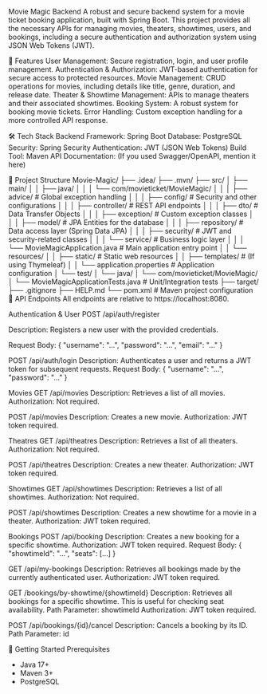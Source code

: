 
Movie Magic Backend
A robust and secure backend system for a movie ticket booking application, built with Spring Boot. This project provides all the necessary APIs for managing movies, theaters, showtimes, users, and bookings, including a secure authentication and authorization system using JSON Web Tokens (JWT).

🚀 Features
User Management: Secure registration, login, and user profile management.
Authentication & Authorization: JWT-based authentication for secure access to protected resources.
Movie Management: CRUD operations for movies, including details like title, genre, duration, and release date.
Theater & Showtime Management: APIs to manage theaters and their associated showtimes.
Booking System: A robust system for booking movie tickets.
Error Handling: Custom exception handling for a more controlled API response.

🛠️ Tech Stack
Backend Framework: Spring Boot
Database: PostgreSQL
Security: Spring Security
Authentication: JWT (JSON Web Tokens)
Build Tool: Maven
API Documentation: (If you used Swagger/OpenAPI, mention it here)

📁 Project Structure
Movie-Magic/
├── .idea/
├── .mvn/
├── src/
│ ├── main/
│ │ ├── java/
│ │ │ └── com/movieticket/MovieMagic/
│ │ │ ├── advice/ # Global exception handling
│ │ │ ├── config/ # Security and other configurations
│ │ │ ├── controller/ # REST API endpoints
│ │ │ ├── dto/ # Data Transfer Objects
│ │ │ ├── exception/ # Custom exception classes
│ │ │ ├── model/ # JPA Entities for the database
│ │ │ ├── repository/ # Data access layer (Spring Data JPA)
│ │ │ ├── security/ # JWT and security-related classes
│ │ │ └── service/ # Business logic layer
│ │ │ └── MovieMagicApplication.java # Main application entry point
│ │ └── resources/
│ │ ├── static/ # Static web resources
│ │ ├── templates/ # (If using Thymeleaf)
│ │ └── application.properties # Application configuration
│ └── test/
│ └── java/
│ └── com/movieticket/MovieMagic/
│ └── MovieMagicApplicationTests.java # Unit/Integration tests
├── target/
├── .gitignore
├── HELP.md
└── pom.xml # Maven project configuration
🔌 API Endpoints
All endpoints are relative to https://localhost:8080.

Authentication & User
POST /api/auth/register

Description: Registers a new user with the provided credentials.

Request Body: { "username": "...", "password": "...", "email": "..." }

POST /api/auth/login
Description: Authenticates a user and returns a JWT token for subsequent requests.
Request Body: { "username": "...", "password": "..." }

Movies
  GET /api/movies
  Description: Retrieves a list of all movies.
  Authorization: Not required.

  POST /api/movies
  Description: Creates a new movie.
  Authorization: JWT token required.

Theatres
  GET /api/theatres
  Description: Retrieves a list of all theaters.
  Authorization: Not required.

  POST /api/theatres
  Description: Creates a new theater.
  Authorization: JWT token required.

Showtimes
  GET /api/showtimes
  Description: Retrieves a list of all showtimes.
  Authorization: Not required.

  POST /api/showtimes
  Description: Creates a new showtime for a movie in a theater.
  Authorization: JWT token required.

Bookings
  POST /api/booking
  Description: Creates a new booking for a specific showtime.
  Authorization: JWT token required.
  Request Body: { "showtimeId": "...", "seats": [...] }
  
  GET /api/my-bookings
  Description: Retrieves all bookings made by the currently authenticated user.
  Authorization: JWT token required.

  GET /bookings/by-showtime/{showtimeId}
  Description: Retrieves all bookings for a specific showtime. This is useful for checking seat availability.
  Path Parameter: showtimeId
  Authorization: JWT token required.

  POST /api/bookings/{id}/cancel
  Description: Cancels a booking by its ID.
  Path Parameter: id

🚀 Getting Started
  Prerequisites
  - Java 17+  
  - Maven 3+  
  - PostgreSQL  
  
 

